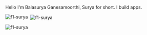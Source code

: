 Hello I'm Balasurya Ganesamoorthi, Surya for short. I build apps.

<p><img align="left" src="https://github-readme-stats.vercel.app/api/top-langs?username=f1-surya&show_icons=true&theme=dracula&locale=en&layout=compact" alt="f1-surya" /></p>

<p>&nbsp;<img align="center" src="https://github-readme-stats.vercel.app/api?username=f1-surya&show_icons=true&theme=dracula&locale=en" alt="f1-surya" /></p>

<p><img align="center" src="https://github-readme-streak-stats.herokuapp.com/?user=f1-surya&theme=dark" alt="f1-surya" /></p>
